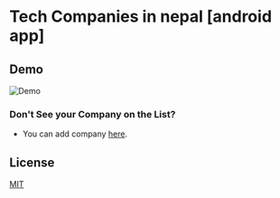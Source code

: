 # Tech Companies in nepal [android app]

## Demo ##
![Demo](./demo/demo.gif)

### Don't See your Company on the List?

* You can add company [here](https://github.com/mesaugat/tech-companies-in-nepal).

## License

[MIT](LICENSE.md)
